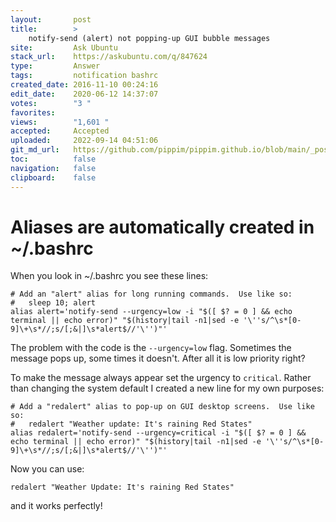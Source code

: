 ```yaml
---
layout:       post
title:        >
    notify-send (alert) not popping-up GUI bubble messages
site:         Ask Ubuntu
stack_url:    https://askubuntu.com/q/847624
type:         Answer
tags:         notification bashrc
created_date: 2016-11-10 00:24:16
edit_date:    2020-06-12 14:37:07
votes:        "3 "
favorites:    
views:        "1,601 "
accepted:     Accepted
uploaded:     2022-09-14 04:51:06
git_md_url:   https://github.com/pippim/pippim.github.io/blob/main/_posts/2016/2016-11-10-notify-send-_alert_-not-popping-up-GUI-bubble-messages.md
toc:          false
navigation:   false
clipboard:    false
---
```


# Aliases are automatically created in ~/.bashrc

When you look in ~/.bashrc you see these lines:

``` 
# Add an "alert" alias for long running commands.  Use like so:
#   sleep 10; alert
alias alert='notify-send --urgency=low -i "$([ $? = 0 ] && echo terminal || echo error)" "$(history|tail -n1|sed -e '\''s/^\s*[0-9]\+\s*//;s/[;&|]\s*alert$//'\'')"'
```

The problem with the code is the `--urgency=low` flag. Sometimes the message pops up, some times it doesn't. After all it is low priority right?

To make the message always appear set the urgency to `critical`. Rather than changing the system default I created a new line for my own purposes:

``` 
# Add a "redalert" alias to pop-up on GUI desktop screens.  Use like so:
#   redalert "Weather update: It's raining Red States"
alias redalert='notify-send --urgency=critical -i "$([ $? = 0 ] && echo terminal || echo error)" "$(history|tail -n1|sed -e '\''s/^\s*[0-9]\+\s*//;s/[;&|]\s*alert$//'\'')"'
```

Now you can use:

``` 
redalert "Weather Update: It's raining Red States"
```

and it works perfectly!
